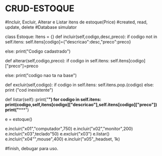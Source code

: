 # CRUD-ESTOQUE
#Incluir, Excluir, Alterar e Listar itens de estoque(Price)
#created, read, update, delete
#Database simulator

class Estoque:
    Itens = {}
    def incluir(self,codigo,desc,preco):
    if codigo not in self.itens:
    self.itens[codigo]={"descricao":desc,"preco":preco}
    
else:
   print("Codigo cadastrado") 
   
def alterar(self,codigo,preco):
if codigo in self.itens:
  self.itens[codigo]["preco"]=preco
     
else:
    print("codigo nao ta na base")
    
def excluir(self,codigo):
if codigo in self.itens:
   self.itens.pop.(codigo)
else:
   print ("cod inexistente")
   
def listar(self):
   print("**************************************")
   for codigo in self.itens:
   print(codigo,self,itens[codigo]["descricao"],self.itens[codigo]["preco"])
print("*****************************************")

e = estoque()

e.incluir("x01","computador",750)
e.incluir("x02","monitor",200)
e.incluir("x03",teclado"50)
e.excluir("x03")
e.listar()
e.incluir("x04"",mouse",400)
e.incluir("x05",,headset, 1k)

#finish, debugar para uso.

